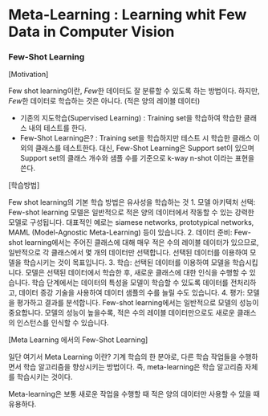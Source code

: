 # Meta-Learning : Learning whit **Few Data** in Computer Vision
### Few-Shot Learning

  [Motivation]
  
  Few shot learning이란, *Few*한 데이터도 잘 분류할 수 있도록 하는 방법이다.
  하지만, *Few*한 데이터로 학습하는 것은 아니다. (적은 양의 레이블 데이터)
  
  - 기존의 지도학습(Supervised Learning) :
    Training set을 학습하여 학습한 클래스 내의 테스트를 한다.    
  - Few-Shot Learning은? :
    Training set을 학습하지만 테스트 시 학습한 클래스 이외의 클래스를 테스트한다. 
    대신, Few-Shot Learning은 Support set이 있으며 Support set의 클래스 개수와 샘플 수를 기준으로 k-way n-shot 이라는 표현을 쓴다.
    
  [학습방법]
  
  Few shot learning의 기본 학습 방법은 유사성을 학습하는 것
    1. 모델 아키텍처 선택: Few-shot learning 모델은 일반적으로 적은 양의 데이터에서 작동할 수 있는 강력한 모델로 구성됩니다. 대표적인 예로는 siamese networks, prototypical networks, MAML (Model-Agnostic Meta-Learning) 등이 있습니다.
    2. 데이터 준비: Few-shot learning에서는 주어진 클래스에 대해 매우 적은 수의 레이블 데이터가 있으므로, 일반적으로 각 클래스에서 몇 개의 데이터만 선택합니다. 선택된 데이터를 이용하여 모델을 학습시키는 것이 목표입니다.
    3. 학습: 선택된 데이터를 이용하여 모델을 학습시킵니다. 모델은 선택된 데이터에서 학습한 후, 새로운 클래스에 대한 인식을 수행할 수 있습니다. 학습 단계에서는 데이터의 특성을 모델이 학습할 수 있도록 데이터를 전처리하고, 데이터 증강 기술을 사용하여 데이터 샘플의 수를 늘릴 수도 있습니다.
    4. 평가: 모델을 평가하고 결과를 분석합니다. Few-shot learning에서는 일반적으로 모델의 성능이 중요합니다. 모델의 성능이 높을수록, 적은 수의 레이블 데이터만으로도 새로운 클래스의 인스턴스를 인식할 수 있습니다.

  [Meta Learning 에서의 Few-Shot Learning]
  
 
  일단 여기서 Meta Learning 이란? 기계 학습의 한 분야로, 다른 학습 작업들을 수행하면서 학습 알고리즘을 향상시키는 방법이다.
  즉, meta-learning은 학습 알고리즘 자체를 학습시키는 것이다.

  Meta-learning은 보통 새로운 작업을 수행할 때 적은 양의 데이터만 사용할 수 있을 때 유용하다.
